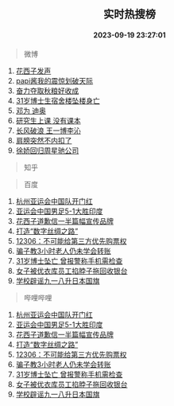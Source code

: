 <div align="center"><h2>实时热搜榜</h2><h4>2023-09-19 23:27:01</h4></div>

> 微博  

1. [花西子发声](https://s.weibo.com/weibo?q=%23%E8%8A%B1%E8%A5%BF%E5%AD%90%E5%8F%91%E5%A3%B0%23&t=31&band_rank=1&Refer=top)<br />
2. [papi酱我的震惊划破天际](https://s.weibo.com/weibo?q=%23papi%E9%85%B1%E6%88%91%E7%9A%84%E9%9C%87%E6%83%8A%E5%88%92%E7%A0%B4%E5%A4%A9%E9%99%85%23&t=31&band_rank=2&Refer=top)<br />
3. [奋力夺取秋粮好收成](https://s.weibo.com/weibo?q=%23%E5%A5%8B%E5%8A%9B%E5%A4%BA%E5%8F%96%E7%A7%8B%E7%B2%AE%E5%A5%BD%E6%94%B6%E6%88%90%23&t=31&band_rank=3&Refer=top)<br />
4. [31岁博士生宿舍楼坠楼身亡](https://s.weibo.com/weibo?q=%2331%E5%B2%81%E5%8D%9A%E5%A3%AB%E7%94%9F%E5%AE%BF%E8%88%8D%E6%A5%BC%E5%9D%A0%E6%A5%BC%E8%BA%AB%E4%BA%A1%23&t=31&band_rank=4&Refer=top)<br />
5. [邓为 迪奥](https://s.weibo.com/weibo?q=%E9%82%93%E4%B8%BA%20%E8%BF%AA%E5%A5%A5&t=31&band_rank=5&Refer=top)<br />
6. [研究生上课 没有课本](https://s.weibo.com/weibo?q=%E7%A0%94%E7%A9%B6%E7%94%9F%E4%B8%8A%E8%AF%BE%20%E6%B2%A1%E6%9C%89%E8%AF%BE%E6%9C%AC&t=31&band_rank=6&Refer=top)<br />
7. [长风破浪 王一博李沁](https://s.weibo.com/weibo?q=%E9%95%BF%E9%A3%8E%E7%A0%B4%E6%B5%AA%20%E7%8E%8B%E4%B8%80%E5%8D%9A%E6%9D%8E%E6%B2%81&t=31&band_rank=7&Refer=top)<br />
8. [肩膀突然不内扣了](https://s.weibo.com/weibo?q=%E8%82%A9%E8%86%80%E7%AA%81%E7%84%B6%E4%B8%8D%E5%86%85%E6%89%A3%E4%BA%86&t=31&band_rank=8&Refer=top)<br />
9. [徐娇回归周星驰公司](https://s.weibo.com/weibo?q=%23%E5%BE%90%E5%A8%87%E5%9B%9E%E5%BD%92%E5%91%A8%E6%98%9F%E9%A9%B0%E5%85%AC%E5%8F%B8%23&t=31&band_rank=9&Refer=top)<br />

> 知乎  


> 百度  

1. [杭州亚运会中国队开门红](https://www.baidu.com/s?wd=%E6%9D%AD%E5%B7%9E%E4%BA%9A%E8%BF%90%E4%BC%9A%E4%B8%AD%E5%9B%BD%E9%98%9F%E5%BC%80%E9%97%A8%E7%BA%A2&sa=fyb_news&rsv_dl=fyb_news)<br />
2. [亚运会中国男足5-1大胜印度](https://www.baidu.com/s?wd=%E4%BA%9A%E8%BF%90%E4%BC%9A%E4%B8%AD%E5%9B%BD%E7%94%B7%E8%B6%B35-1%E5%A4%A7%E8%83%9C%E5%8D%B0%E5%BA%A6&sa=fyb_news&rsv_dl=fyb_news)<br />
3. [花西子道歉信一半篇幅宣传品牌](https://www.baidu.com/s?wd=%E8%8A%B1%E8%A5%BF%E5%AD%90%E9%81%93%E6%AD%89%E4%BF%A1%E4%B8%80%E5%8D%8A%E7%AF%87%E5%B9%85%E5%AE%A3%E4%BC%A0%E5%93%81%E7%89%8C&sa=fyb_news&rsv_dl=fyb_news)<br />
4. [打造“数字丝绸之路”](https://www.baidu.com/s?wd=%E6%89%93%E9%80%A0%E2%80%9C%E6%95%B0%E5%AD%97%E4%B8%9D%E7%BB%B8%E4%B9%8B%E8%B7%AF%E2%80%9D&sa=fyb_news&rsv_dl=fyb_news)<br />
5. [12306：不可能给第三方优先购票权](https://www.baidu.com/s?wd=12306%EF%BC%9A%E4%B8%8D%E5%8F%AF%E8%83%BD%E7%BB%99%E7%AC%AC%E4%B8%89%E6%96%B9%E4%BC%98%E5%85%88%E8%B4%AD%E7%A5%A8%E6%9D%83&sa=fyb_news&rsv_dl=fyb_news)<br />
6. [骗子教3小时老人仍未学会转账](https://www.baidu.com/s?wd=%E9%AA%97%E5%AD%90%E6%95%993%E5%B0%8F%E6%97%B6%E8%80%81%E4%BA%BA%E4%BB%8D%E6%9C%AA%E5%AD%A6%E4%BC%9A%E8%BD%AC%E8%B4%A6&sa=fyb_news&rsv_dl=fyb_news)<br />
7. [31岁博士坠亡 曾报警称手机需检查](https://www.baidu.com/s?wd=31%E5%B2%81%E5%8D%9A%E5%A3%AB%E5%9D%A0%E4%BA%A1+%E6%9B%BE%E6%8A%A5%E8%AD%A6%E7%A7%B0%E6%89%8B%E6%9C%BA%E9%9C%80%E6%A3%80%E6%9F%A5&sa=fyb_news&rsv_dl=fyb_news)<br />
8. [女子被优衣库员工掐脖子拖回收银台](https://www.baidu.com/s?wd=%E5%A5%B3%E5%AD%90%E8%A2%AB%E4%BC%98%E8%A1%A3%E5%BA%93%E5%91%98%E5%B7%A5%E6%8E%90%E8%84%96%E5%AD%90%E6%8B%96%E5%9B%9E%E6%94%B6%E9%93%B6%E5%8F%B0&sa=fyb_news&rsv_dl=fyb_news)<br />
9. [学校辟谣九一八升日本国旗](https://www.baidu.com/s?wd=%E5%AD%A6%E6%A0%A1%E8%BE%9F%E8%B0%A3%E4%B9%9D%E4%B8%80%E5%85%AB%E5%8D%87%E6%97%A5%E6%9C%AC%E5%9B%BD%E6%97%97&sa=fyb_news&rsv_dl=fyb_news)<br />

> 哔哩哔哩  

1. [杭州亚运会中国队开门红](https://www.baidu.com/s?wd=%E6%9D%AD%E5%B7%9E%E4%BA%9A%E8%BF%90%E4%BC%9A%E4%B8%AD%E5%9B%BD%E9%98%9F%E5%BC%80%E9%97%A8%E7%BA%A2&sa=fyb_news&rsv_dl=fyb_news)<br />
2. [亚运会中国男足5-1大胜印度](https://www.baidu.com/s?wd=%E4%BA%9A%E8%BF%90%E4%BC%9A%E4%B8%AD%E5%9B%BD%E7%94%B7%E8%B6%B35-1%E5%A4%A7%E8%83%9C%E5%8D%B0%E5%BA%A6&sa=fyb_news&rsv_dl=fyb_news)<br />
3. [花西子道歉信一半篇幅宣传品牌](https://www.baidu.com/s?wd=%E8%8A%B1%E8%A5%BF%E5%AD%90%E9%81%93%E6%AD%89%E4%BF%A1%E4%B8%80%E5%8D%8A%E7%AF%87%E5%B9%85%E5%AE%A3%E4%BC%A0%E5%93%81%E7%89%8C&sa=fyb_news&rsv_dl=fyb_news)<br />
4. [打造“数字丝绸之路”](https://www.baidu.com/s?wd=%E6%89%93%E9%80%A0%E2%80%9C%E6%95%B0%E5%AD%97%E4%B8%9D%E7%BB%B8%E4%B9%8B%E8%B7%AF%E2%80%9D&sa=fyb_news&rsv_dl=fyb_news)<br />
5. [12306：不可能给第三方优先购票权](https://www.baidu.com/s?wd=12306%EF%BC%9A%E4%B8%8D%E5%8F%AF%E8%83%BD%E7%BB%99%E7%AC%AC%E4%B8%89%E6%96%B9%E4%BC%98%E5%85%88%E8%B4%AD%E7%A5%A8%E6%9D%83&sa=fyb_news&rsv_dl=fyb_news)<br />
6. [骗子教3小时老人仍未学会转账](https://www.baidu.com/s?wd=%E9%AA%97%E5%AD%90%E6%95%993%E5%B0%8F%E6%97%B6%E8%80%81%E4%BA%BA%E4%BB%8D%E6%9C%AA%E5%AD%A6%E4%BC%9A%E8%BD%AC%E8%B4%A6&sa=fyb_news&rsv_dl=fyb_news)<br />
7. [31岁博士坠亡 曾报警称手机需检查](https://www.baidu.com/s?wd=31%E5%B2%81%E5%8D%9A%E5%A3%AB%E5%9D%A0%E4%BA%A1+%E6%9B%BE%E6%8A%A5%E8%AD%A6%E7%A7%B0%E6%89%8B%E6%9C%BA%E9%9C%80%E6%A3%80%E6%9F%A5&sa=fyb_news&rsv_dl=fyb_news)<br />
8. [女子被优衣库员工掐脖子拖回收银台](https://www.baidu.com/s?wd=%E5%A5%B3%E5%AD%90%E8%A2%AB%E4%BC%98%E8%A1%A3%E5%BA%93%E5%91%98%E5%B7%A5%E6%8E%90%E8%84%96%E5%AD%90%E6%8B%96%E5%9B%9E%E6%94%B6%E9%93%B6%E5%8F%B0&sa=fyb_news&rsv_dl=fyb_news)<br />
9. [学校辟谣九一八升日本国旗](https://www.baidu.com/s?wd=%E5%AD%A6%E6%A0%A1%E8%BE%9F%E8%B0%A3%E4%B9%9D%E4%B8%80%E5%85%AB%E5%8D%87%E6%97%A5%E6%9C%AC%E5%9B%BD%E6%97%97&sa=fyb_news&rsv_dl=fyb_news)<br />

